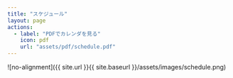 ```yaml
---
title: "スケジュール"
layout: page
actions:
  - label: "PDFでカレンダを見る"
    icon: pdf
    url: "assets/pdf/schedule.pdf"
---
```


![no-alignment]({{ site.url }}{{ site.baseurl }}/assets/images/schedule.png)